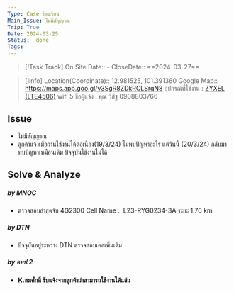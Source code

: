 ```yaml
---
Type: Case ร้องเรียน
Main_Issue: ไม่มีสัญญาณ
Trip: True
Date: 2024-03-25
Status:  done
Tags: 
---
```


>[!Task Track]
>On Site Date::   -
>CloseDate::   ==2024-03-27==

>[!info]
>Location(Coordinate):: 12.981525, 101.391360
>Google Map:: https://maps.app.goo.gl/v3SgR8ZDkRCLSrqN8
>อุปกรณ์ที่ใช้งาน : [ZYXEL (LTE4506)](https://www.batna24.com/en/p/zyxel-lte4506-lte-router-rmmpl#specs) wifi 5
>ชื่อผู้แจ้ง : คุณ วิสิฐ 0908803766
>


## Issue
- ไม่มีสัญญาณ
- ลูกค้าแจ้งเมื่อวานใช้งานได้ต่อเนื่อง(19/3/24) ไม่พบปัญหาอะไร แต่วันนี้ (20/3/24) กลับมาพบปัญหาเหมือนเดิม  ปัจจุบันใช้งานไม่ได้

## Solve & Analyze
##### by MNOC
- ตรวจสอบล่าสุดจับ 4G2300 Cell Name :  L23-RYG0234-3A ระยะ 1.76 km

##### by DTN
- ปัจจุบันอยู่ระหว่าง DTN ตรวจสอบเคสเพิ่มเติม

##### by คทป.2
- **K.สมศักดิ์ รับแจ้งจากลูกค้าว่าสามารถใช้งานได้แล้ว**

